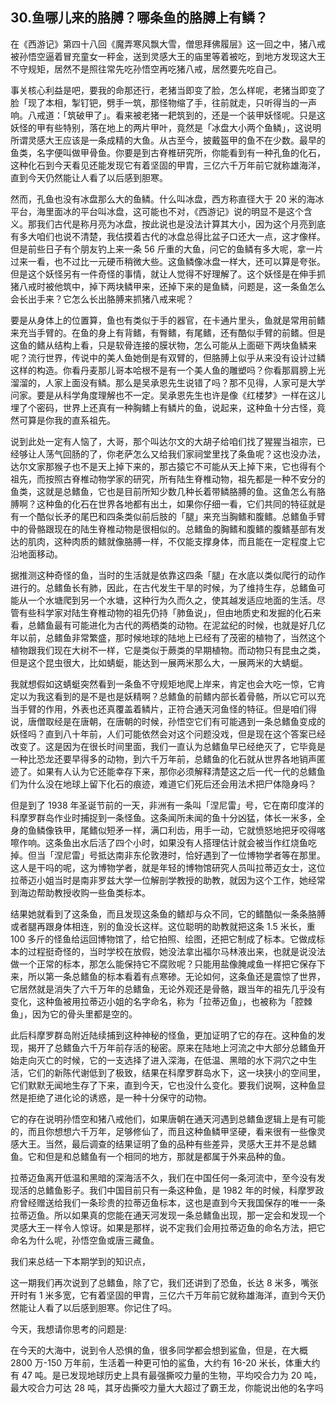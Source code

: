 ## 30.鱼哪儿来的胳膊？哪条鱼的胳膊上有鳞？
在《西游记》第四十八回《魔弄寒风飘大雪，僧思拜佛履层》这一回之中，猪八戒被孙悟空逼着冒充童女一秤金，送到灵感大王的庙里等着被吃，到地方发现这大王不守规矩，居然不是照往常先吃孙悟空再吃猪八戒，居然要先吃自己。


事关核心利益是吧，要我的命那还行，老猪当即变了脸，怎么样呢，老猪当即变了脸「现了本相，掣钉钯，劈手一筑，那怪物缩了手，往前就走，只听得当的一声响。八戒道：「筑破甲了」。看来被老猪一耙筑到的，还是一个装甲妖怪呢。只是这妖怪的甲有些特别，落在地上的两片甲叶，竟然是「冰盘大小两个鱼鳞」，这说明所谓灵感大王应该是一条成精的大鱼。从古至今，披戴盔甲的鱼不在少数。最早的鱼类，名字便叫做甲骨鱼。你要是到古脊椎研究所，你能看到有一种孔鱼的化石，这种化石到今天看见还能发现它有着坚固的甲胄，三亿六千万年前它就称雄海洋，直到今天仍然能让人看了以后感到胆寒。


然而，孔鱼也没有冰盘那么大的鱼鳞。什么叫冰盘，西方称直径大于 20 米的海冰平台，海里面冰的平台叫冰盘，这可能也不对，《西游记》说的明显不是这个含义。那我们古代是称月亮为冰盘，按此说也是没法计算其大小，因为这个月亮到底有多大咱们也说不清楚，我估摸着古代的冰盘总得比盆子口还大一点，这才像样。但是前些日子有个朋友钓上来一条 56 斤重的大鱼，问它的鱼鳞有多大呢，拿一片过来一看，也不过比一元硬币稍微大些。这鱼鳞像冰盘一样大，还可以算是夸张。但是这个妖怪另有一件奇怪的事情，就让人觉得不好理解了。这个妖怪是在伸手抓猪八戒时被他筑中，掉下两块鳞甲来，还掉下来的是鱼鳞，问题是，这一条鱼怎么会长出手来？它怎么长出胳膊来抓猪八戒来呢？


要是从身体上的位置算，鱼也有类似于手的器官，在卡通片里头，鱼就是常用前鳍来充当手臂的。在鱼的身上有背鳍，有臀鳍，有尾鳍，还有酷似手臂的前鳍。但是这鱼的鳍从结构上看，只是软骨连接的膜状物，怎么可能从上面砸下两块鱼鳞来呢？流行世界，传说中的美人鱼她倒是有双臂的，但胳膊上似乎从来没有设计过鳞这样的构造。你看丹麦那儿哥本哈根不是有一个美人鱼的雕塑吗？你看那肩膀上光溜溜的，人家上面没有鳞。那么是吴承恩先生说错了吗？那不见得，人家可是大学问家。要是从科学角度理解也不一定。吴承恩先生也许是像《红楼梦》一样在这儿埋了个密码，世界上还真有一种胸鳍上有鳞片的鱼，说起来，这种鱼十分古怪，竟然可算是你我的直系祖先。


说到此处一定有人恼了，大哥，那个叫达尔文的大胡子给咱们找了猩猩当祖宗，已经够让人荡气回肠的了，你老萨怎么又给我们家祠堂里找了条鱼呢？这也没办法，达尔文家那猴子也不是天上掉下来的，那古猿它不可能从天上掉下来，它也得有个祖先，而按照古脊椎动物学家的研究，所有陆生脊椎动物，祖先都是一种不安分的鱼类，这就是总鳍鱼，它也是目前所知少数几种长着带鳞胳膊的鱼。这鱼怎么有胳膊啊？这种鱼的化石在世界各地都有出土，如果你仔细一看，它们共同的特征就是有一个酷似长矛的尾巴和四条类似前后肢的「腿」来充当胸鳍和腹鳍。总鳍鱼手臂中的骨骼跟现在的陆生脊椎动物是很相似的。总鳍鱼的胸鳍和腹鳍的腹鳍基部有发达的肌肉，这种肉质的鳍就像胳膊一样，不仅能支撑身体，而且能在一定程度上它沿地面移动。


据推测这种奇怪的鱼，当时的生活就是依靠这四条「腿」在水底以类似爬行的动作进行的。总鳍鱼长有肺，因此，在古代发生干旱的时候，为了维持生存，总鳍鱼可能从一个水塘爬到另一个水塘，这种行为久而久之，使其越发适应地面的生活。尽管有些科学家对陆生脊椎动物的祖先仍持「肺鱼说」，但由地质史和发掘的化石来看，总鳍鱼最有可能进化为古代的两栖类的动物。在泥盆纪的时候，也就是好几亿年以前，总鳍鱼非常繁盛，那时候地球的陆地上已经有了茂密的植物了，当然这个植物跟我们现在大树不一样，它是类似于蕨类的早期植物。而动物只有昆虫之类，但是这个昆虫很大，比如蜻蜓，能达到一展两米那么大，一展两米的大蜻蜓。


我就想假如这蜻蜓突然看到一条鱼不守规矩地爬上岸来，肯定也会大吃一惊，它肯定以为我这看到的是不是也是妖精啊？总鳍鱼的前鳍内部长着骨骼，所以它可以充当手臂的作用，外表也还真覆盖着鳞片，正符合通天河鱼怪的特征。但是咱们得说，唐僧取经是在唐朝，在唐朝的时候，孙悟空它们有可能遇到一条总鳍鱼变成的妖怪吗？直到八十年前，人们可能依然会对这个问题没戏，但是现在这个答案已经改变了。这是因为在很长时间里面，我们一直认为总鳍鱼早已经绝灭了，它毕竟是一种比恐龙还要早得多的动物，到六千万年前，总鳍鱼的化石就从世界各地销声匿迹了。如果有人认为它还能幸存下来，那你必须解释清楚这之后一代一代的总鳍鱼们为什么没在地球上留下化石的痕迹，难道它们死后还会用法术把尸体隐身吗？


但是到了 1938 年圣诞节前的一天，非洲有一条叫「涅尼雷」号，它在南印度洋的科摩罗群岛作业时捕捉到一条怪鱼。这条闻所未闻的鱼十分凶猛，体长一米多，全身的鱼鳞像铁甲，尾鳍似短矛一样，满口利齿，用手一动，它就愤怒地把牙咬得喀嚓作响。这条鱼出水后活了四个小时，如果没有人搭理估计就会被当作红烧鱼吃掉。但当「涅尼雷」号抵达南非东伦敦港时，恰好遇到了一位博物学者等在那里。这人是干吗的呢，这为博物学者，就是年轻的博物馆研究人员叫拉蒂迈女士，这位拉蒂迈小姐当时是南非罗兹大学一位解剖学教授的助教，就因为这个工作，她经常到海边帮助教授收购一些鱼类标本。


结果她就看到了这条鱼，而且发现这条鱼的鳍却与众不同，它的鳍酷似一条条胳膊或者腿再跟身体相连，别的鱼没长这样。这位聪明的助教就把这条 1.5 米长，重 100 多斤的怪鱼给运回博物馆了，给它拍照、绘图，还把它制成了标本。它做成标本的过程挺奇怪的，当时学校在放假，她没法拿出福尔马林液出来，也就是说没法做一个正常的标本，那怎么能保持它不腐败呢？只能用盐像腌咸鱼一样把它保存下来，所以第一条总鳍鱼的标本看着有点寒碜。无论如何，这条鱼还是震惊了世界，它居然就是消失了六千万年的总鳍鱼，无论外观还是骨骼，跟当年的祖先几乎没有变化，这种鱼被用拉蒂迈小姐的名字命名，称为「拉蒂迈鱼」，也被称为「腔棘鱼」，因为它的骨头里都是空的。


此后科摩罗群岛附近陆续捕到这种神秘的怪鱼，更加证明了它的存在。这种鱼的发现，揭开了总鳍鱼六千万年前存活的秘密。原来在陆地上河流之中大部分总鳍鱼开始走向灭亡的时候，它的一支选择了进入深海，在低温、黑暗的水下洞穴之中生活，它们的新陈代谢低到了极致，结果在科摩罗群岛水下，这一块狭小的空间里，它们默默无闻地生存了下来，直到今天，它也没什么变化。要我们说啊，这种鱼显然是拒绝了进化论的诱惑，是一种十分保守的动物。


它的存在说明孙悟空和猪八戒他们，如果唐朝在通天河遇到总鳍鱼逻辑上是有可能的，而且你想想六千万年，足够修仙了，而且这种鱼鳞甲坚硬，看来很有一些像灵感大王。当然，最后调查的结果证明了鱼的品种有些差异，灵感大王并不是总鳍鱼。它和但是和总鳍鱼有一个相同的地方，那就是都属于外来品种的鱼。


拉蒂迈鱼离开低温和黑暗的深海活不久，我们在中国任何一条河流中，至今没有发现活的总鳍鱼影子。我们中国目前只有一条这种鱼，是 1982 年的时候，科摩罗政府曾经赠送给我们一条珍贵的拉蒂迈鱼标本，这也是直到今天我国保存的唯一一条拉蒂迈鱼。所以如果真的您能在通天河发现一条总鳍鱼出现，那一定会和发现一个灵感大王一样令人惊讶。如果是那样，说不定我们会用拉蒂迈鱼的命名方法，把它命名为什么呢，孙悟空鱼或唐三藏鱼。


我们来总结一下本期学到的知识点，


这一期我们再次说到了总鳍鱼，除了它，我们还讲到了恐鱼，长达 8 米多，嘴张开时有 1 米多宽，它有着坚固的甲胄，三亿六千万年前它就称雄海洋，直到今天仍然能让人看了以后感到胆寒。你记住了吗。


今天，我想请你思考的问题是:


在今天的大海中，说到令人恐惧的鱼，很多同学都会想到鲨鱼，但是，在大概 2800 万-150 万年前，生活着一种更可怕的鲨鱼，大约有 16-20 米长，体重大约有 47 吨。是已发现地球历史上具有最强撕咬力量的生物，平均咬合力为 20 吨，最大咬合力可达 28 吨，其牙齿撕咬力量大大超过了霸王龙，你能说出他的名字吗


 

